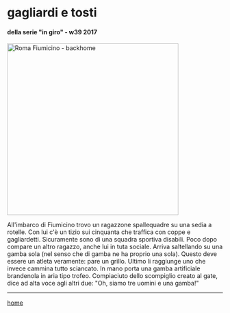 # gagliardi e tosti  

#### della serie "in giro" - w39 2017
<img src="https://drive.google.com/uc?id=1QwgXZ9eZ5mMhVPGefKs7IgF6vJUBd-6R" alt="Roma Fiumicino - backhome" width="400">
<!--- interarete0004.png --->  

All'imbarco di Fiumicino trovo un ragazzone spallequadre su una sedia a rotelle. Con lui c'è un tizio sui cinquanta che traffica con coppe e gagliardetti. Sicuramente sono di una squadra sportiva disabili. Poco dopo compare un altro ragazzo, anche lui in tuta sociale. Arriva saltellando su una gamba sola (nel senso che di gamba ne ha proprio una sola). Questo deve essere un atleta veramente: pare un grillo. Ultimo li raggiunge uno che invece cammina tutto sciancato. In mano porta una gamba artificiale brandenola in aria tipo trofeo. Compiaciuto dello scompiglio creato al gate, dice ad alta voce agli altri due: "Oh, siamo tre uomini e una gamba!"  

---  
[home](/interarete.md)
